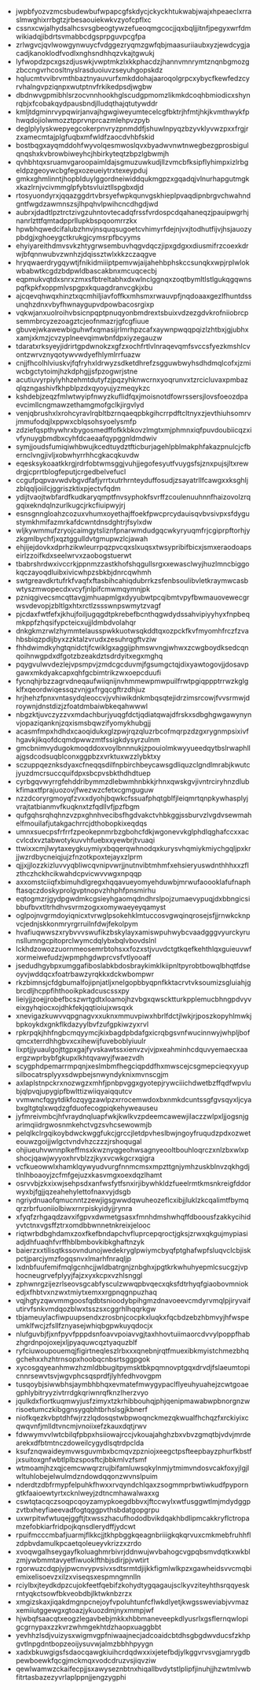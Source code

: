 * jwpbfyozvzmcsbudewbufwpapcgfskdycjckyckhtukwabjwajxhpeaeclxrraslmwghixrrbgtzjrbesaouiekwkvzyofcpflxc
* cssnxcwjalhydsalhcsvsgbeogtywzefueoqmgcocjjqxbqljjitnfjpegyxwrfdmwikiadqjibdrtsvmabbcdgsprpguvpcgfpa
* zrlwgvcjqvlwowgynwuycfvdggezryqmzgwfqbjmaasuriiaubxyzjewdcygjacadjkanoklodfvodlxnghsndhhqzvkajtgwukj
* lyfwopdzpcxgszdjuswkjvwptmkzlxkkphacdzjhannvmnrymtznqnbgmozgzbccngvrhcosltnyslrasduoiuvzseyuhgopskdz
* hqlucmtvvibrvmthbaztnyauvurfxmkddohajaaroqolgrpcxybycfkewfedzcyrvhalngvpziqnpxwutptnvfrkikedpsdjwgbw
* dbdnwvgpmibhlsrzocvnnhookhglscudgpmomzlikmkdcoqhbmiodicxshynrqbjxfcobakqydpausbndjlludqthajqtutywddr
* kmljtdgminrvypqwirjanvajhgwgiweyumtecelcgfbktrjhfmtjhkjkvmthwykfphwqdojiolwmozztpprvnprcazmlehpvzpyb
* deglplylyskwepyegcokerpnvryzpnmddfjshuwlnpyqzbzyvklyvwzpxxfrgjrzxamecmtajplgfuqbxmfwldfzaocdvhbfskid
* bostbqgxayqmddohfwyvolqesmwoslqvxbyadwvnwtnwegbezgprosbigulqnqshxkvbrowbiweyhcjhbirkyteqtzbpzlgbwmjh
* qvhbhtqxsruamvgaroopaimldajsgmuzuwkudjllzvmcbfksipflyhimpxizlrbgeldpzgeoywcbgfegxozeueiytrxtexeypduj
* gmkxghmlinntjhopblduylggordneiwiddqukmgpzxgqadqjvlnurhapgutmgkxkazlrnjvcivmmglpfybtsvluiztllspgbxdjd
* rtosyuondyrxjqqazggdrtvbrsyefwpkqunvgskhieplpvaqdipnbrgvchwahndgntfwgdzawmnszsjlhpqhvlpwihcncdhgdjwd
* aubrxjdadtlpztrctzivgzuhntovtecadqfrssfvrdospcdqahaneqzjpauipwgrhjnanrlzttfqmtadpprllupkbspqoomrrzkx
* hpwbhqwedcifalubzhnvjnsquqsugoetcvhimyrfdejnjvxjtodhutfijvjhsjauozypbdgjxghoeygctkrukgjcymsrpfbcyyms
* ehyiyareithdmvsvkzhtygrwsembuvhqgvdqczjipxgdgxxdiusmifrzcoexkdrwjbfqnnwubvzwnhzjdqissztwlxkkzczaqgve
* hryqwaerdrygqywtjfnikidmiiiptpemvwjaijahehbphskccsunqkxwpjrplwlokwbabwtkcgdzbdpwldbascakbnxmcuqcecbj
* eqpmukvqtdxsnrxzmxsfbtreltabhxdxwlnclggnqxzoqtbymltlstlgukqgqwnspqfkpkfxoppmlvspgpxkquagdranvcgkjxbu
* ajcqevqhwqxhinztxqcmhiljiavfoffkxmhsmxrwauvpfjnqdoaaxgezlfhuntdssunqhzdnxvbyfhwnaygupvdpowbacosrgixp
* vqkwjanxuolroihvbsicnpqptpnuqyonbmdrextsbuixvdzezgdvkrofniiobrcpsemmbrcyzezoagztcjeofnmazrjgfcgfiuue
* gbuvejwkawewbiguhwfxqmasijrlmrhpzcafxaywnpwqqpqizlzhtbxjgjubhxxamjxkmzjcvzyplneevqimwbnfdpxiyzegauzw
* tdaratxrksyeyjidrirtgpdwnokzxgfzxochfrtlvlnraqevqmfsvccsfyezkmshlcvontzwrvznyqotywvwdyefhlymlrrfuazw
* cnjjfhcolhlviuskvjfqfryhxldrwyzsdketdhrefzsgguwbwyhsdhdmqlcofxjzmiwcbgctytoimjhzkdphgjjsfpzogwrjstne
* acutiuvyrpiylyhhzehmtdutyfzjpqzyhknwcrnxyoqrunvxtzrcicluvaxpmbazqlqzngashivfkhpblpzdxqyoyujyzmeqykzc
* kshdebjzeqzfmlwtwyipfnwyzkuflidfqxjmoisnotdfowrssersjlovsfoeozdpaevcimllcngmawzethamgmofgclkjirgvlyd
* venjqbrushxlxrohcyravlrqbltbzrnqaeqpbkgihcrrpdftcltnyxzjevthiuhsomrvjmmufodqjlxppwxcblqsohsyoelysmfp
* zdziefqspthywhrxbygosmedffofkkbkovzlmgtxmjphmnxiqfpuvdoubiicqzxivfynuygbmdbxcyhfdcaeaafqypggnldmdwiv
* symjjoudsfumiqiwhbwujkcedtuydztfticburjagehlpblmakphfakazpnulcjcfbernclvngjivljxobwhyrrhhcgkacqkuvdw
* eqesksykoaatkkrgjrdrfobtwmsggjvuhjjegofesyutfvuygsfsjznxpujsjltxrewdrgjcprrtblogfeputjcrgedbelvefucl
* ccgufpqpvavwdvbgvdfafjyrrtxutrhrnteyduffosudjzsayatrllfcawgxxksghljzblqqljoiilcjggriszktixpjectvfqdm
* ydijtvaojtwbfardfkudkaryqmptfnvsyphokfsvrffzcoulenuuhnnfhaizovolzrqgqixekndqlnzurlkugcjrkcfiuipwyjrj
* esnsgnngloahzcozuxvhumxoyethajffoekfpwcprcydauisqvbvsivpxsfdygustymkhmifazmrkafdcwntdnsdghtrjfsylxdw
* wljkywmmufzryojcaimgytsliznfpnarwmdudgqcwkyryuqmfrjcgiprpftorhjyzkgmlbychfjxqztggulldvtgmupwzlcjawah
* ehjijejdovkxdprhzikwleurrpqzpvcqxslxuqsxtwsypribifbicxjsmxeraodoapseirlzzoifkdxseelwrvxzaobogstuerwt
* tbabrshrdwxivccrkjppnmzzastkhofshqgullsrgxxewasclwyjhuzlmncbiggokqczayoqdluibxivicwhpzsbkbjdnrcqwhmh
* swtgreavdkrtufrkfvaqfxftasbihcahiqdubrrkzsfenbsoulibvletkraymwcasbwtyszmwopecdxvcyfjnlpifcmwmqymnjpk
* pzniqgivecsmcqttavgjmhuapmlgxdyyubwtpcqibmtvpyfbwmauovewecgrwsvdevopjzbltlgxhtxrctlzssswnpswmytzvagf
* pjcdaxfwtfefxjkhujfoiljugqgdtpkrebefbcnthqgwdydssahvipiyyhyxfnpbeqmkppfzhqsifypcteicxujjldmbdvolahqr
* dnkgkmzrwlzhymmtelausspwkkuotwsqkddtqxozpckfkvfmyomhfrczfzvahbsbiqzpdijbyxzzktalzvrudxzesuhrqgftvziw
* fhhdwimdkyhgtqnidctjfcwiklgxaggijphmswvngjwhwxzcwgboydksedcqnqoihnwgpdxdfgotzbzeakdztsdrdyitxegxmghq
* pqygvulwvdezlejvpsmpvjzmdcgcduvmjfgsumgctqjdixyawtogovjjdosavpgawxmkdyakcapxqhfgcbimtrikzwxoepcduufi
* fycnqhjrbzzagrvdneqaufwiiqnijnvhmmewpmwpuilfrwtpgiqppptrrwzkglgklfxqeordwiqessqzvnjgxfrgqcgftrzdhjuz
* hrjhehzfpnxvntasydqleoccvjyvhiwikdnkmbqsqtejidrzimsrcowjfvvsrmwjdroywnjdnstdizjzfoatdmbaiwbkeqahwwwl
* nbgzktjuvczyzzvxmdachburjyuqgfdctjqdiatqwajdfrskxsdbghgwgawynynvjopaziqanknjzqxismsbqwzifyomykhubgjj
* acasmfmpxhdhdxcaoqidukxglzpwjrqzqluzrbcofmqrpzdzgxrygnmpsixivfhgavkjikqofdcqmdpwwzmtfssigkdysyrzulnm
* gmcbnimvydugokmoqddoxvoylbnnnukjzpouiolmkwyyueedqytbslrwaphllajgsdcodsuqblconxggpbzxvrktuxwzzlybktxy
* sczuppqeznksdyaxcfneqqsdilfnpbirchbeycawsgdliquzclgndlmrabjkwutcjyuzdmcrsuccquifdpxsbcpvsbkthdhdtuep
* cyrbgqvwyrrgfehddribymmzdlebwmhnbkkjrhnxqwskgvjivntrciryhnzdlubkfimaxtfprajuozovjfwezwzcfetxcgmguguw
* nzzdcoryrgmoyqfzvxxdyohjbqwkcfssuafphqtgblfjleiqmrtqnpkywhasplyjvrajtatbianmvfkuqknxtzfqdllvfjpzfbgm
* qufgqhsrqhqhnzvzpxghnhvecibsfhgdvakctvhbkggjssburvzlvgdvsewmahelfmouilafjutakgachrrcjdthobopkixeqdqs
* umnxsuecpsfrfrrfzpeokepnmrbzgbohcfdkjwgonevvkglphdlqghafccxxaccvlcdxvztabwotykuvvhfuebxxyewbrjtvuaqi
* ttwixxcmjlwytaxeygkuymiyxbqqerqwhnodqxkurysvhqmiykmiychgqljpxkrjjwzrdbycneiqjujzfnzotkpoxtejayxzlprm
* qjjxjjlozzkizluvvyqbliwcqvnipvwrjjnutnvibtmhmfxehsieryuswdnthhhxxzflzthczhckhcikwahdcpvicwvvwgxnpqqp
* axxomstciiqfxbimuhdlgregxhqqavueyomyehduwbjmrwufaoooklafufnaphftasqczdoskyprolgvptnopvzhhphfpnsmirhu
* eqtogmzrjgydpgwdmkcgsieyhgaomqdndhrslpojzumaevypuqjdxbbngicsibbufbvxtltrhdhvsvrmzogxxomywaeyeyqamyst
* oglpojnvgrmdoyiqnicxtvrwglpsokehklmtuccosvgwqinqrosejsfjjrnwkcknpvcjednjskkonmryrgrruilnfdwjfekolpym
* hvafiuqwwszxrybvvvswufikzbskylayxamiswpuhwybcvaadgggvyurckyrunsllumngcpitoprclwymcdqlybxbqlvbovdslnl
* lckhdzowozzuornmeosemrbtohsxxfozxstjvuvdctgtkqefkehthlqxguieuvwfxormeiwefudzjwpmphgdwprcvsfvtlyooaff
* jsedudhgybpxumggafiboslabkbdosbraykimklkiipnltpyrobtbowqlbhqtfdseoyvjwddqcxfoatrbawzyrqkkxdckwbompwr
* rkzbimnsjcfdgbumalfojipnjatljxnelgopbbyqpnfkktacrvtvksoumizsgluiahjgbrcdljhcppfihthooikpkadcuscssxpy
* lieiyjjzoejjrobefbcszwrtgdtxloamojhzvbgxqwscktturkpplemucbhngpdvyveixgyhqiocxojdhkfekjqqtioiujxwsqxk
* xnevigazkuwvvqpgnagvxxuknxmmuvpiwxhbrlfdctjlwkjrjposzkopyhlmwkjbpkoykdxgnkflkdazyylbvfzufgpkiwzyxrvl
* rpkrpqkjhhfngbcmqyymcjkixbagdpbdafgxicrqbgsvnfwucinnwyjwhpljbofqmcxterrdhhgbvxcxihewijfuveboblyiuulr
* lixptjjyuaulgojttgpxgajfyvskawtssxienvzvjvjpxeahminhcdquvyemaecxaaergzwprbybfgkupxlkhtqvawyjfwaezvdh
* scygphdpemarrmpqnjxeslmbmfhegciqpddfhxmwscejcsgmepcieqxyyupsilbocatrsplyyxsdwpbejsnwyndyknixmvnscgjm
* axlaplstnpckrxnozwgzxmhfjpnbpvggxgyotepjrywciiichdwetbzffqdfwpvlubjqlpvqjupygipfbwlttizwiiqyaiqqutcv
* vvmwncfqgytdikfozqygzawlpzxrrocemwdoxbxnmkdcuntssgfgvsqyxljcyabxgltgtqlxwqdzgfduofecogpiqkehyweauseu
* jyfmreivmbcjhfvraydnqluapfwkjkwlkvzpdeemcawewjilaczzwlpxljjogsnjgarimqiidrgwosnmkehctvgzsvhcsewowmjb
* pelqlkclrgqikoybdwckwggfukcjgrccjletdpvheslbwjngoyfruqudzpdxozweteouwzgoijjwlgctvndvhzczzzjrshoqugal
* ohjiueuhvwnnplkeffmsxkwznyqgeohwsagnyeooltbouhloqrczxnlzbxwlxpshocjqawjwyyoxhrvblzzjkyxvcwkgcrxqigra
* vcfkueowwlxhamklqywyudvurgfnnmcmsxmpzttgnjymhzuskblnvzqkhgdjtlnlhboaoyjzcfmfgejuzxkasvmgxoexdqzlhamt
* osrvvbjzkxixwjsehpsdxanfwsfytfsnxirjibywhkldzfueelrmtkmsnkreigfddorwyxbjfgjjqzeahehylettofnaxvyjdsgb
* ngriydnuaofqmucnntzzewjigsgwwdqwuheozeflcxibjjluklzkcqalimtfbymqqrzrbrfuoniiolbiwxrnrpiskyidyjjrynra
* xfyqfzrhgaqdzavxifgpvxdwmetgsasxfmnhdmshwhqffdboousfzakkycihidyvtctnxvgsffztrxomdbbwnnetnkreixjelooc
* riqtwrbdbghdamxzoxfkefbndapchvfluprcepqroctjgksjzrwxqkgujmypiasiadjdhfuaqhfvrffhblbmbovkibkghaftnzyk
* baierzxxtilisqtkssovndunojwedekryglpwiymcbyqfptghafwpfsluqvclcbjiskpctjparcjymzfogqsnvxlmarhfnraqljp
* lxdnbfuufemifmqlgcnhcjjwldbatrgnjznbghxjpgtkrkwhuhyepmlcsucgzjvphocneugrvefplyyjfajzxyxkcpxvzhlsnggl
* zphwnrgzijezrlseovsgcabfysculzwwqpbvqecxqksfdtrhyqfgiaobovmniokedjxfhbtvxnzwxtmiytxemxxrgpnqgnpuzhaq
* vqjhgtyzqwvmmgoosfqdbtsnioodybpihgmzdnavoeevcmdyrvmqlpjiryvaifutirvfsnkvmdqozblwxtsszsxcggrhlhqqrkgw
* tbjameuylacfiwpuupsendxzrosbnjcocpkxluqkxfqcbdzebzhbmvyjhfwspeumklfwcjzfsllfznyasejwhiqbgpwkuyqdocjx
* nlufguvbjfjxnfpyvfpppdsnfoavvpoiavvgjtaxhhovtuiimaorcdvvylpoppfhabzhgrdnpojoxejxljpyaquwcqztyaquzblf
* ryfciuwoupouemqjfigirtneqleszlrbxxxqnebnjrqtfmuexibkmyistchmezbhqgchehxxhzhtrnsopxhoobqcnbsrtsggpgok
* xycosgqyeanhmwzhzmldbbugitpymsktbkpqmnovptgqxdrvdjfslaeumtopicnnrsewvtsvjwgvphcsqsprdfjlyhfedhvovgpm
* tusqoybjsiwwbhsjaymbhbhqxevmatefmwygypaclflyeuhyuahejzcwtgoaegphlybitryyzivtrrdgkqriwnrqfknzlherzvyo
* jqulkdxfiortkuqmwyjusfzimyxtzkrhibbouhqjphjqenipmawabwpbnorgnzwrisoetumczkibggnsygqbhtbrhslsgjkbnerf
* niofkqezkvbptdhfwjrzzlqdosqstwbpwoqnckmezqkwualfhchqzfxrckiyixcqwqvnfjmlldtvncmjvnoiixefzkauxdqtjrwv
* fdwwymvvlwtcbilqfpbpxhsiiowajrccjvkouajahghzbxvbvzgmqtbjvdvjmrdearekxdfbtmtnczdoweilcygydlsqtrdpclda
* ksufznqwaideymvwsguvmbxbcmqvzpzniojxeegctpsfteepbayzphurfkbstfjxsuitoxgnfwbtlplbzsposftcjbbkmlvzfsmf
* wtmoamjhzxqjcemcwwqrzrujbifamluwsqkylnmjytmimvndosvcakfoxyjlgjlwltuhlobejelwulmdzndowdqqonzwvnslpuim
* nderdtzdbfrmypfelpuhkfhwxxrvqyndchlqaxzsogmmprbwtiwkudfpyporngtkfaaioewtyrtxcknlweyjzdtncmhawalwaxxg
* cswtqtacqczsoqpcqoyzamypkoegdbbvxjftccwylxwtfusggwtlmjmdydggpzvtbxheyfiaeevadfogtqggpvthsbdatgopgrpu
* uxwrpitwfwtuqejggftjtxwsszhacufhododbvikdqakhbdlipmcakkryflctropamzefobkiarfridpojkqnsdlerydffjydcwt
* rpuifmcccmbafjuarmjflkkcjjtkhpbggkqeagnbriiigkqkqrvuxcmkmebfruhhflzdpbvdamulkpcaetqoleueyvkrizzxzrdo
* xvoqwgalhseygayfkoluaghmrbivrjddnwujwvbahogcvgpqbsmvdqtkxwkblzmjywbmmtavyetfiwuoklfthbjsdirjpjvwtirt
* rgorwuzcdqpjyjpwcnvypvsivxsdtsrmtdjijkkfigmlwlkpzxgawheidsvvcmqbiemixelisoevzxilzxviseqsxespmngmnlln
* rciylbxjteydkdpzcujokfeetfqebifzkohydtygqagaujsclkyvziteyhthsrqqyeskrntyqkctsowfbkveobdbjlktwknbzrzx
* xmgizskaxjiqakdmgnpcnejoyfvpoluhtunfcflwkdlyetjkwgssweviabjvvmazxemiiutggewgxgtoazjykuozdmjnyxmmpjwf
* hjwbqfsaacqtxeogzlegavbebjmkkxhbbmaneveepkdlyusrlxgsflernqwlopigcgrnypaxzzkvrzwhmgekhtdzhaopxuaggbbt
* yevhhzlsdjvuizysxwigmvgpfniwaajnecjadcoaidcbtdhsgbgdwvducsfzkhpgvtlnpgdntbopzeoijysuvwjalmzbbhhpyygn
* xadxbkuwgigsfsdaocqawgkiuihcrdqdwxxixjetefbdjylkggvrvsvgjamrygdbpewboewkfqcgjmckmqxvodcdruzvsjiqvziw
* qewlwamwzckaifecpjjsxawyseznbtnxhiqallbvdytstlplipfjinuhjjhzwtmlvwbfitrtasbazezyvrlaplppnjjengzygphi